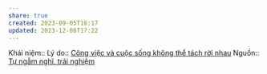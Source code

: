 ```yaml
---
share: true
created: 2023-09-05T16:17
updated: 2023-12-06T17:22
---
```

Khái niệm:: 
Lý do:: [Công việc và cuộc sống không thể tách rời nhau](./C%C3%B4ng%20vi%E1%BB%87c%20v%C3%A0%20cu%E1%BB%99c%20s%E1%BB%91ng%20kh%C3%B4ng%20th%E1%BB%83%20t%C3%A1ch%20r%E1%BB%9Di%20nhau.md)
Nguồn:: [Tự ngẫm nghĩ, trải nghiệm](../../%CE%9E%20Ngu%E1%BB%93n/T%E1%BB%B1%20ng%E1%BA%ABm%20ngh%C4%A9,%20tr%E1%BA%A3i%20nghi%E1%BB%87m.md)